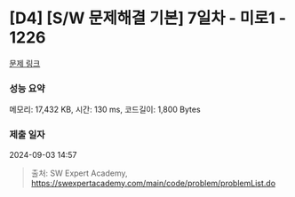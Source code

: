 # [D4] [S/W 문제해결 기본] 7일차 - 미로1 - 1226 

[문제 링크](https://swexpertacademy.com/main/code/problem/problemDetail.do?contestProbId=AV14vXUqAGMCFAYD) 

### 성능 요약

메모리: 17,432 KB, 시간: 130 ms, 코드길이: 1,800 Bytes

### 제출 일자

2024-09-03 14:57



> 출처: SW Expert Academy, https://swexpertacademy.com/main/code/problem/problemList.do